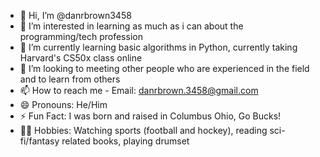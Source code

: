 - 👋 Hi, I’m @danrbrown3458
- 👀 I’m interested in learning as much as i can about the programming/tech profession
- 🌱 I’m currently learning basic algorithms in Python, currently taking Harvard's CS50x class online
- 💞️ I’m looking to meeting other people who are experienced in the field and to learn from others
- 📫 How to reach me - Email: danrbrown.3458@gmail.com
- 😄 Pronouns: He/Him
- ⚡ Fun Fact: I was born and raised in Columbus Ohio, Go Bucks!
- 🐱‍🏍 Hobbies: Watching sports (football and hockey), reading sci-fi/fantasy related books, playing drumset

<!---
danrbrown3458/danrbrown3458 is a ✨ special ✨ repository because its `README.md` (this file) appears on your GitHub profile.
You can click the Preview link to take a look at your changes.
--->
